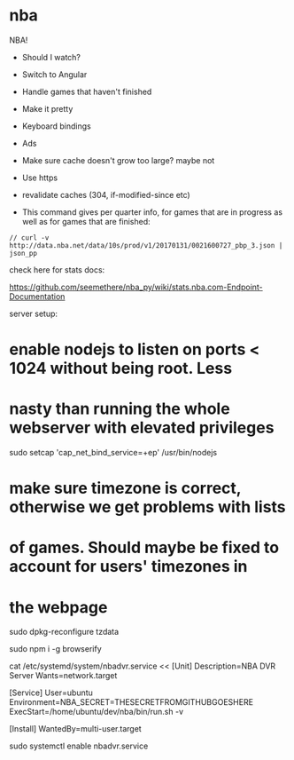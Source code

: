 # nba
NBA!

- Should I watch?
- Switch to Angular
- Handle games that haven't finished
- Make it pretty
- Keyboard bindings
- Ads
- Make sure cache doesn't grow too large? maybe not
- Use https
- revalidate caches (304, if-modified-since etc)

- This command gives per quarter info, for games that are in progress as well as for games that are finished:
```
// curl -v http://data.nba.net/data/10s/prod/v1/20170131/0021600727_pbp_3.json | json_pp
```

check here for stats docs:

https://github.com/seemethere/nba_py/wiki/stats.nba.com-Endpoint-Documentation


server setup:

# enable nodejs to listen on ports < 1024 without being root. Less
# nasty than running the whole webserver with elevated privileges

sudo setcap 'cap_net_bind_service=+ep' /usr/bin/nodejs

# make sure timezone is correct, otherwise we get problems with lists
# of games. Should maybe be fixed to account for users' timezones in
# the webpage

sudo dpkg-reconfigure tzdata

sudo npm i -g browserify

cat /etc/systemd/system/nbadvr.service
<<
[Unit]
Description=NBA DVR Server
Wants=network.target

[Service]
User=ubuntu
Environment=NBA_SECRET=THESECRETFROMGITHUBGOESHERE
ExecStart=/home/ubuntu/dev/nba/bin/run.sh -v

[Install]
WantedBy=multi-user.target

>>
sudo systemctl enable nbadvr.service
